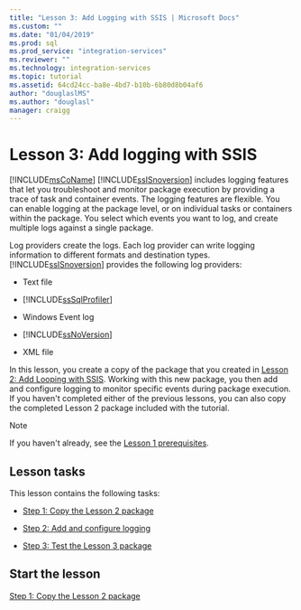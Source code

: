```yaml
---
title: "Lesson 3: Add Logging with SSIS | Microsoft Docs"
ms.custom: ""
ms.date: "01/04/2019"
ms.prod: sql
ms.prod_service: "integration-services"
ms.reviewer: ""
ms.technology: integration-services
ms.topic: tutorial
ms.assetid: 64cd24cc-ba8e-4bd7-b10b-6b80d8b04af6
author: "douglaslMS"
ms.author: "douglasl"
manager: craigg
---
```

# Lesson 3: Add logging with SSIS

[!INCLUDE[msCoName](../includes/msconame-md.md)] [!INCLUDE[ssISnoversion](../includes/ssisnoversion-md.md)] includes logging features that let you troubleshoot and monitor package execution by providing a trace of task and container events. The logging features are flexible. You can enable logging at the package level, or on individual tasks or containers within the package. You select which events you want to log, and create multiple logs against a single package.  
  
Log providers create the logs. Each log provider can write logging information to different formats and destination types. [!INCLUDE[ssISnoversion](../includes/ssisnoversion-md.md)] provides the following log providers:  
  
-   Text file  
  
-   [!INCLUDE[ssSqlProfiler](../includes/sssqlprofiler-md.md)]  
  
-   Windows Event log  
  
-   [!INCLUDE[ssNoVersion](../includes/ssnoversion-md.md)]  
  
-   XML file  
  
In this lesson, you create a copy of the package that you created in [Lesson 2: Add Looping with SSIS](../integration-services/lesson-2-adding-looping-with-ssis.md). Working with this new package, you then add and configure logging to monitor specific events during package execution. If you haven't completed either of the previous lessons, you can also copy the completed Lesson 2 package included with the tutorial.  

> [!NOTE]
> If you haven't already, see the [Lesson 1 prerequisites](../integration-services/lesson-1-create-a-project-and-basic-package-with-ssis.md#prerequisites).

## Lesson tasks  
This lesson contains the following tasks:  
  
-   [Step 1: Copy the Lesson 2 package](../integration-services/lesson-3-1-copying-the-lesson-2-package.md)  
  
-   [Step 2: Add and configure logging](../integration-services/lesson-3-2-adding-and-configuring-logging.md)  
  
-   [Step 3: Test the Lesson 3 package](../integration-services/lesson-3-3-testing-the-lesson-3-tutorial-package.md)  
  
## Start the lesson  
[Step 1: Copy the Lesson 2 package](../integration-services/lesson-3-1-copying-the-lesson-2-package.md)  
  
